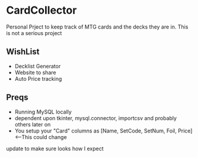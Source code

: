 # CardCollector
Personal Prject to keep track of MTG cards and the decks they are in. This is not a serious project

## WishList
- Decklist Generator
- Website to share
- Auto Price tracking

## Preqs
- Running MySQL locally
- dependent upon tkinter, mysql.connector, importcsv and probably others later on
- You setup your "Card" columns as [Name, SetCode, SetNum, Foil, Price] <--This could change

update to make sure looks how I expect



